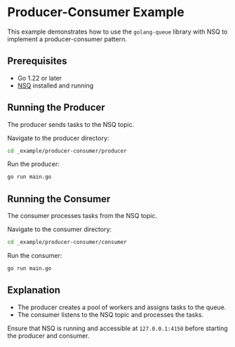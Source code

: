 # Producer-Consumer Example

This example demonstrates how to use the `golang-queue` library with NSQ to implement a producer-consumer pattern.

## Prerequisites

- Go 1.22 or later
- [NSQ](https://nsq.io/) installed and running

## Running the Producer

The producer sends tasks to the NSQ topic.

Navigate to the producer directory:

```sh
cd _example/producer-consumer/producer
```

Run the producer:

```sh
go run main.go
```

## Running the Consumer

The consumer processes tasks from the NSQ topic.

Navigate to the consumer directory:

```sh
cd _example/producer-consumer/consumer
```

Run the consumer:

```sh
go run main.go
```

## Explanation

- The producer creates a pool of workers and assigns tasks to the queue.
- The consumer listens to the NSQ topic and processes the tasks.

Ensure that NSQ is running and accessible at `127.0.0.1:4150` before starting the producer and consumer.
